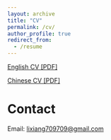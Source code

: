 ```yaml
---
layout: archive
title: "CV"
permalink: /cv/
author_profile: true
redirect_from:
  - /resume
---
```


[English CV [PDF]](https://xiangli.ac.cn/files/xiang_en.pdf)

[Chinese CV [PDF]](https://xiangli.ac.cn/files/xiang_cn.pdf)

# Contact
Email: lixiang709709@gmail.com
